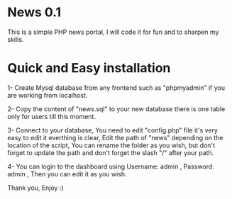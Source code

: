 News 0.1
========

This is a simple PHP news portal, I will code it for fun and to sharpen my skills.

Quick and Easy installation
===========================

1- Create Mysql database from any frontend such as "phpmyadmin" if you are working from localhost.

2- Copy the content of "news.sql" to your new database there is one table only for users till this moment.

3- Connect to your database, You need to edit "config.php" file it's very easy to edit it everthing is clear, Edit the path of "news" depending on the location of the script, You can rename the folder as you wish, but don't forget to update the path and don't forget the slash "/" after your path.

4- You can login to the dashboard using Username: admin , Password: admin , Then you can edit it as you wish.

Thank you, Enjoy :)
